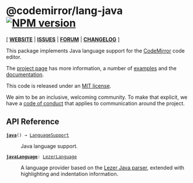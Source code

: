 <!-- NOTE: README.md is generated from src/README.md -->

# @codemirror/lang-java [![NPM version](https://img.shields.io/npm/v/@codemirror/lang-java.svg)](https://www.npmjs.org/package/@codemirror/lang-java)

[ [**WEBSITE**](https://codemirror.net/) | [**ISSUES**](https://github.com/codemirror/dev/issues) | [**FORUM**](https://discuss.codemirror.net/c/next/) | [**CHANGELOG**](https://github.com/codemirror/lang-java/blob/main/CHANGELOG.md) ]

This package implements Java language support for the
[CodeMirror](https://codemirror.net/) code editor.

The [project page](https://codemirror.net/) has more information, a
number of [examples](https://codemirror.net/examples/) and the
[documentation](https://codemirror.net/docs/).

This code is released under an
[MIT license](https://github.com/codemirror/lang-java/tree/main/LICENSE).

We aim to be an inclusive, welcoming community. To make that explicit,
we have a [code of
conduct](http://contributor-covenant.org/version/1/1/0/) that applies
to communication around the project.

## API Reference
<dl>
<dt id="user-content-java">
  <code><strong><a href="#user-content-java">java</a></strong>() → <a href="https://codemirror.net/docs/ref#language.LanguageSupport">LanguageSupport</a></code></dt>

<dd><p>Java language support.</p>
</dd>
<dt id="user-content-javalanguage">
  <code><strong><a href="#user-content-javalanguage">javaLanguage</a></strong>: <a href="https://codemirror.net/docs/ref#language.LezerLanguage">LezerLanguage</a></code></dt>

<dd><p>A language provider based on the <a href="https://github.com/lezer-parser/java">Lezer Java
parser</a>, extended with
highlighting and indentation information.</p>
</dd>
</dl>

